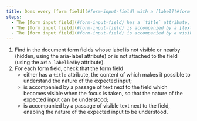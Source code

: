 ```yaml
---
title: Does every [form field](#form-input-field) with a [label](#form-field-label) whose content is not visible or nearby (hidden, `aria-label`) or which is not [adjoined](#label-and-field-located-next-to-each-other) to the field (`aria-labelledby`), meet one of its conditions?
steps:
  - The [form input field](#form-input-field) has a `title` attribute, the content of which makes it possible to understand the nature of the expected input.
  - The [form input field](#form-input-field) is accompanied by a [text passage](#passage-of-text-linked-by-aria-labelledby-or-aria-describedby) attached to the field, which becomes visible when the focus is taken, allowing the nature of the expected input to be understood.
  - The [form input field](#form-input-field) is accompanied by a visible [text passage](#passage-of-text-linked-by-aria-labelledby-or-aria-describedby) attached to the field so that the nature of the expected input can be understood.
---
```


1. Find in the document form fields whose label is not visible or nearby (hidden, using the aria-label attribute) or is not attached to the field (using the `aria-labelledby` attribute).
2. For each form field, check that the form field
   - either has a `title` attribute, the content of which makes it possible to understand the nature of the expected input;
   - is accompanied by a passage of text next to the field which becomes visible when the focus is taken, so that the nature of the expected input can be understood;
   - is accompanied by a passage of visible text next to the field, enabling the nature of the expected input to be understood.
